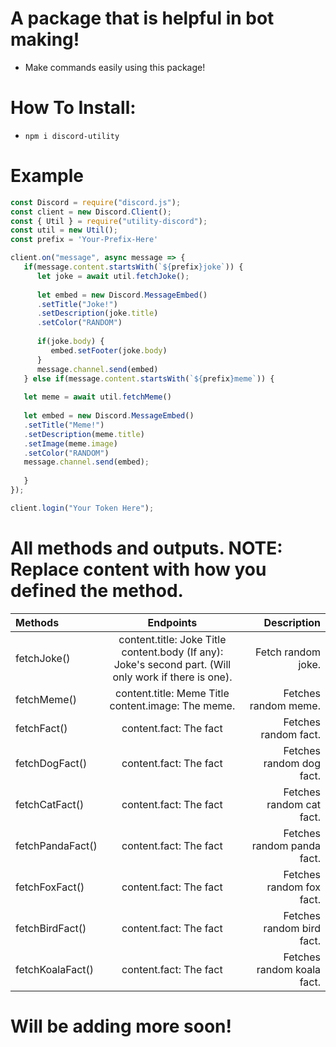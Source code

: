 # A package that is helpful in bot making!
- Make commands easily using this package!

# How To Install:
- `npm i discord-utility`

# Example
```javascript
const Discord = require("discord.js");
const client = new Discord.Client();
const { Util } = require("utility-discord");
const util = new Util();
const prefix = 'Your-Prefix-Here'

client.on("message", async message => {
   if(message.content.startsWith(`${prefix}joke`)) {
      let joke = await util.fetchJoke();
      
      let embed = new Discord.MessageEmbed()
      .setTitle("Joke!")
      .setDescription(joke.title)
      .setColor("RANDOM")
      
      if(joke.body) {
         embed.setFooter(joke.body)
      }
      message.channel.send(embed)
   } else if(message.content.startsWith(`${prefix}meme`)) {
   
   let meme = await util.fetchMeme()
   
   let embed = new Discord.MessageEmbed()
   .setTitle("Meme!")
   .setDescription(meme.title)
   .setImage(meme.image)
   .setColor("RANDOM")
   message.channel.send(embed);
   
   }
});

client.login("Your Token Here");

```

# All methods and outputs. NOTE: Replace content with how you defined the method.
| Methods       | Endpoints     | Description    |
| :------------- | :----------: | -----------: |
|  fetchJoke() | content.title: Joke Title<br>content.body (If any): Joke's second part. (Will only work if there is one).| Fetch random joke.    |
| fetchMeme()   | content.title: Meme Title<br>content.image: The meme. | Fetches random meme.    |
| fetchFact() | content.fact: The fact | Fetches random fact.       |
| fetchDogFact() | content.fact: The fact | Fetches random dog fact. |
| fetchCatFact() | content.fact: The fact | Fetches random cat fact. | 
| fetchPandaFact() | content.fact: The fact | Fetches random panda fact. | 
| fetchFoxFact() | content.fact: The fact | Fetches random fox fact. | 
| fetchBirdFact() | content.fact: The fact | Fetches random bird fact. | 
| fetchKoalaFact() | content.fact: The fact | Fetches random koala fact. | 

# Will be adding more soon!
